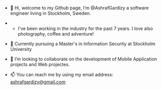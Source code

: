- 👋 Hi, welcome to my Github page, I’m @AshrafGardizy a software engineer living in Stockholm, Sweden.
- - I've been working in the industry for the past 7 years. I love also photography, coffee and adventure!
- 🌱 Currently pursuing a Master's in Information Security at Stockholm University


- 💞️ I’m looking to collaborate on the development of Mobile Application projects and Web projectes.
- 📫 You can reach me by using my email address: ashrafgardizy@gmail.com

<!---
AshrafGardizy/AshrafGardizy is a ✨ special ✨ repository because its `README.md` (this file) appears on your GitHub profile.
You can click the Preview link to take a look at your changes.
--->
